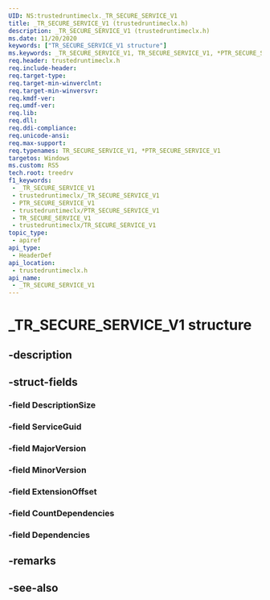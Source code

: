 ```yaml
---
UID: NS:trustedruntimeclx._TR_SECURE_SERVICE_V1
title: _TR_SECURE_SERVICE_V1 (trustedruntimeclx.h)
description: _TR_SECURE_SERVICE_V1 (trustedruntimeclx.h)
ms.date: 11/20/2020
keywords: ["TR_SECURE_SERVICE_V1 structure"]
ms.keywords: _TR_SECURE_SERVICE_V1, TR_SECURE_SERVICE_V1, *PTR_SECURE_SERVICE_V1, TR_SECURE_SERVICE, *PTR_SECURE_SERVICE
req.header: trustedruntimeclx.h
req.include-header: 
req.target-type: 
req.target-min-winverclnt: 
req.target-min-winversvr: 
req.kmdf-ver: 
req.umdf-ver: 
req.lib: 
req.dll: 
req.ddi-compliance: 
req.unicode-ansi: 
req.max-support: 
req.typenames: TR_SECURE_SERVICE_V1, *PTR_SECURE_SERVICE_V1
targetos: Windows
ms.custom: RS5
tech.root: treedrv
f1_keywords:
 - _TR_SECURE_SERVICE_V1
 - trustedruntimeclx/_TR_SECURE_SERVICE_V1
 - PTR_SECURE_SERVICE_V1
 - trustedruntimeclx/PTR_SECURE_SERVICE_V1
 - TR_SECURE_SERVICE_V1
 - trustedruntimeclx/TR_SECURE_SERVICE_V1
topic_type:
 - apiref
api_type:
 - HeaderDef
api_location:
 - trustedruntimeclx.h
api_name:
 - _TR_SECURE_SERVICE_V1
---
```


# _TR_SECURE_SERVICE_V1 structure

## -description

## -struct-fields

### -field DescriptionSize

### -field ServiceGuid

### -field MajorVersion

### -field MinorVersion

### -field ExtensionOffset

### -field CountDependencies

### -field Dependencies

## -remarks

## -see-also
